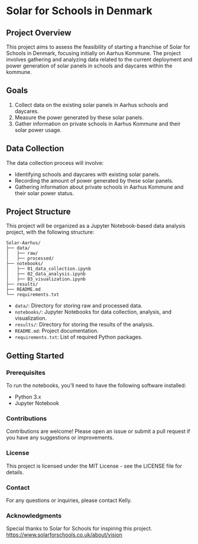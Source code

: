 # Solar for Schools in Denmark

## Project Overview

This project aims to assess the feasibility of starting a franchise of Solar for Schools in Denmark, focusing initially on Aarhus Kommune. The project involves gathering and analyzing data related to the current deployment and power generation of solar panels in schools and daycares within the kommune.

## Goals

1. Collect data on the existing solar panels in Aarhus schools and daycares.
2. Measure the power generated by these solar panels.
3. Gather information on private schools in Aarhus Kommune and their solar power usage.

## Data Collection

The data collection process will involve:
- Identifying schools and daycares with existing solar panels.
- Recording the amount of power generated by these solar panels.
- Gathering information about private schools in Aarhus Kommune and their solar power status.

## Project Structure

This project will be organized as a Jupyter Notebook-based data analysis project, with the following structure:
```plaintext
Solar-Aarhus/
├── data/
│   ├── raw/
│   ├── processed/
├── notebooks/
│   ├── 01_data_collection.ipynb
│   ├── 02_data_analysis.ipynb
│   ├── 03_visualization.ipynb
├── results/
├── README.md
└── requirements.txt
```

- `data/`: Directory for storing raw and processed data.
- `notebooks/`: Jupyter Notebooks for data collection, analysis, and visualization.
- `results/`: Directory for storing the results of the analysis.
- `README.md`: Project documentation.
- `requirements.txt`: List of required Python packages.

## Getting Started

### Prerequisites

To run the notebooks, you'll need to have the following software installed:

- Python 3.x
- Jupyter Notebook

### Contributions
Contributions are welcome! Please open an issue or submit a pull request if you have any suggestions or improvements.

### License
This project is licensed under the MIT License - see the LICENSE file for details.

### Contact
For any questions or inquiries, please contact Kelly.

### Acknowledgments
Special thanks to Solar for Schools for inspiring this project. https://www.solarforschools.co.uk/about/vision

